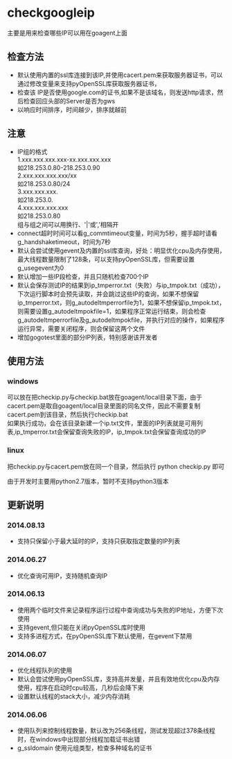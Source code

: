 checkgoogleip
=============

主要是用来检查哪些IP可以用在goagent上面

检查方法
-------------
* 默认使用内置的ssl库连接到该IP,并使用cacert.pem来获取服务器证书，可以通过修改变量来支持pyOpenSSL库获取服务器证书，
* 检查该 IP是否使用google.com的证书,如果不是该域名，则发送http请求，然后检查回应头部的Server是否为gws
* 以响应时间排序，时间越少，排序就越前

注意
-------------
* IP组的格式  
  1.xxx.xxx.xxx.xxx-xx.xxx.xxx.xxx  
    如218.253.0.80-218.253.0.90  
  2.xxx.xxx.xxx.xxx/xx  
    如218.253.0.80/24  
  3.xxx.xxx.xxx.  
    如218.253.0.  
  4.xxx.xxx.xxx.xxx  
    如218.253.0.80  
组与组之间可以用换行、'|'或','相隔开
* connect超时时间可以看g_commtimeout变量，时间为5秒，握手超时请看g_handshaketimeout，时间为7秒
* 默认会尝试使用gevent及内置的ssl库查询，好处：明显优化cpu及内存使用，最大线程数量限制了128条，可以支持pyOpenSSL库，但需要设置g_usegevent为0
* 默认增加一些IP段检查，并且只随机检查700个IP 
* 默认会保存测试IP的结果到ip_tmperror.txt（失败）与ip_tmpok.txt（成功），下次运行脚本时会预先读取，并会跳过这些IP的查询，如果不想保留ip_tmperror.txt，则g_autodeltmperrorfile为1，如果不想保留ip_tmpok.txt，则需要设置g_autodeltmpokfile=1，如果程序正常运行结束，则会检查g_autodeltmperrorfile及g_autodeltmpokfile，并执行对应的操作，如果程序运行异常，需要关闭程序，则会保留这两个文件
* 增加gogotest里面的部分IP列表，特别感谢该开发者

使用方法
-------------
### windows
  可以放在把checkip.py与checkip.bat放在goagent/local目录下面，由于cacert.pem是取自goagent/local目录里面的同名文件，因此不需要复制cacert.pem到该目录，然后执行checkip.bat  
  如果执行成功，会在该目录新建一个ip.txt文件，里面的IP列表就是可用列表,ip_tmperror.txt会保留查询失败的IP，ip_tmpok.txt会保留查询成功的IP

### linux
  把checkip.py与cacert.pem放在同一个目录，然后执行
  python  checkip.py 即可


由于开发时主要用python2.7版本，暂时不支持python3版本



更新说明
-------------
### 2014.08.13
  * 支持只保留小于最大延时的IP，支持只获取指定数量的IP列表

### 2014.06.27
  * 优化查询可用IP，支持随机查询IP

### 2014.06.13
  * 使用两个临时文件来记录程序运行过程中查询成功与失败的IP地址，方便下次使用
  * 支持gevent,但只能在关闭pyOpenSSL库时使用
  * 支持多进程方式，在pyOpenSSL库下默认使用，在gevent下禁用
  
### 2014.06.07
  * 优化线程队列的使用  
  * 默认会尝试使用pyOpenSSL库，支持高并发量，并且有效地优化cpu及内存使用，程序在启动时cpu较高，几秒后会降下来
  * 设置默认线程的stack大小，减少内存消耗
  
### 2014.06.06
  * 使用队列来控制线程数量，默认改为256条线程，测试发现超过378条线程时，在windows中出现部分线程加载证书出错  
  * g_ssldomain 使用元组类型，检查多种域名的证书  


